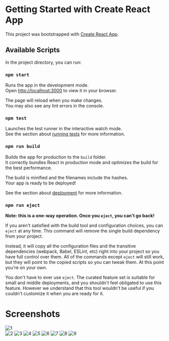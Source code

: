 # Getting Started with Create React App

This project was bootstrapped with [Create React App](https://github.com/facebook/create-react-app).

## Available Scripts

In the project directory, you can run:

### `npm start`

Runs the app in the development mode.\
Open [http://localhost:3000](http://localhost:3000) to view it in your browser.

The page will reload when you make changes.\
You may also see any lint errors in the console.

### `npm test`

Launches the test runner in the interactive watch mode.\
See the section about [running tests](https://facebook.github.io/create-react-app/docs/running-tests) for more information.

### `npm run build`

Builds the app for production to the `build` folder.\
It correctly bundles React in production mode and optimizes the build for the best performance.

The build is minified and the filenames include the hashes.\
Your app is ready to be deployed!

See the section about [deployment](https://facebook.github.io/create-react-app/docs/deployment) for more information.

### `npm run eject`

**Note: this is a one-way operation. Once you `eject`, you can't go back!**

If you aren't satisfied with the build tool and configuration choices, you can `eject` at any time. This command will remove the single build dependency from your project.

Instead, it will copy all the configuration files and the transitive dependencies (webpack, Babel, ESLint, etc) right into your project so you have full control over them. All of the commands except `eject` will still work, but they will point to the copied scripts so you can tweak them. At this point you're on your own.

You don't have to ever use `eject`. The curated feature set is suitable for small and middle deployments, and you shouldn't feel obligated to use this feature. However we understand that this tool wouldn't be useful if you couldn't customize it when you are ready for it.


# Screenshots

![1](https://user-images.githubusercontent.com/54627802/157424993-abd1dc5c-2169-4b11-8323-9989ef50c632.jpg)  
![2](https://user-images.githubusercontent.com/54627802/157425024-418ef72b-4e80-4805-96bf-e19879e62c9a.jpg)
![3](https://user-images.githubusercontent.com/54627802/157425020-07cdb629-e651-4753-b69a-98926a482d6d.jpg)
![4](https://user-images.githubusercontent.com/54627802/157425008-58661eb9-20d9-40f3-a078-db5b27f4bb09.jpg)
![5](https://user-images.githubusercontent.com/54627802/157425016-24e013ff-adc2-4656-8978-511fb4ef5e11.jpg)
![6](https://user-images.githubusercontent.com/54627802/157425027-033d5705-af60-4be7-a9ed-6ebb2529cb55.jpg)
![7](https://user-images.githubusercontent.com/54627802/157425012-7c0862a7-1f4d-4d1d-b7bb-e2ad34c146f8.jpg)
![8](https://user-images.githubusercontent.com/54627802/157425028-b0e828a4-6c01-4a3a-8c2a-3a71b04fa472.jpg)
![9](https://user-images.githubusercontent.com/54627802/157425002-f505f8a3-8261-4bc1-8479-652b2c1351a9.jpg)

